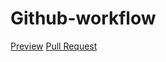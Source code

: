 # Github-workflow
[Preview](https://roman-matsuk.github.io/Github-workflow/)
[Pull Request](https://github.com/roman-matsuk/Github-workflow/pull/1/files)
